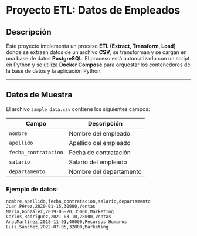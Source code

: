 # Proyecto ETL: Datos de Empleados

## Descripción

Este proyecto implementa un proceso **ETL (Extract, Transform, Load)** donde se extraen datos de un archivo **CSV**, se transforman y se cargan en una base de datos **PostgreSQL**. El proceso está automatizado con un script en Python y se utiliza **Docker Compose** para orquestar los contenedores de la base de datos y la aplicación Python.

---

## Datos de Muestra

El archivo `sample_data.csv` contiene los siguientes campos:

| Campo              | Descripción                                   |
|--------------------|-----------------------------------------------|
| `nombre`           | Nombre del empleado                          |
| `apellido`         | Apellido del empleado                        |
| `fecha_contratacion` | Fecha de contratación                      |
| `salario`          | Salario del empleado                         |
| `departamento`     | Nombre del departamento                      |

### Ejemplo de datos:

```csv
nombre,apellido,fecha_contratacion,salario,departamento
Juan,Pérez,2020-01-15,30000,Ventas
María,González,2019-05-20,35000,Marketing
Carlos,Rodríguez,2021-03-10,28000,Ventas
Ana,Martínez,2018-11-01,40000,Recursos Humanos
Luis,Sánchez,2022-07-05,32000,Marketing
